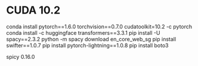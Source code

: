 # CUDA 10.2
conda install pytorch==1.6.0 torchvision==0.7.0 cudatoolkit=10.2 -c pytorch
conda install -c huggingface transformers==3.3.1
pip install -U spacy==2.3.2
python -m spacy download en_core_web_sg
pip install swifter==1.0.7
pip install pytorch-lightning==1.0.8
pip install boto3

spicy 0.16.0
<!-- python -m torch.distributed.launch --nproc_per_node=4 hotpotqatrain.py --config_file configs/train.sentdrop.debug.json -->